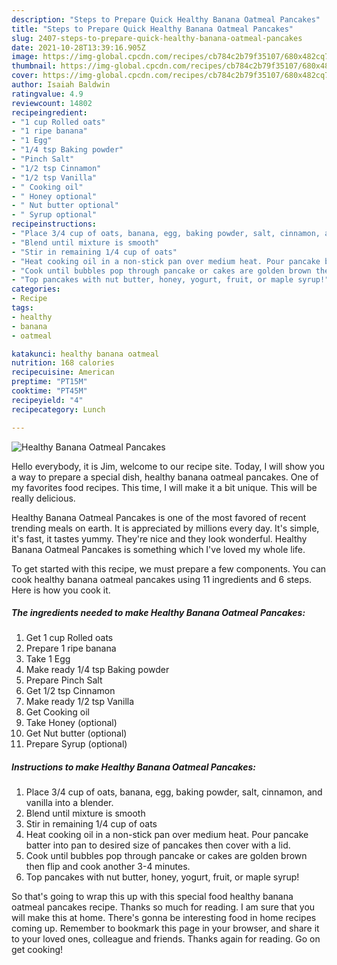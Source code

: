 ```yaml
---
description: "Steps to Prepare Quick Healthy Banana Oatmeal Pancakes"
title: "Steps to Prepare Quick Healthy Banana Oatmeal Pancakes"
slug: 2407-steps-to-prepare-quick-healthy-banana-oatmeal-pancakes
date: 2021-10-28T13:39:16.905Z
image: https://img-global.cpcdn.com/recipes/cb784c2b79f35107/680x482cq70/healthy-banana-oatmeal-pancakes-recipe-main-photo.jpg
thumbnail: https://img-global.cpcdn.com/recipes/cb784c2b79f35107/680x482cq70/healthy-banana-oatmeal-pancakes-recipe-main-photo.jpg
cover: https://img-global.cpcdn.com/recipes/cb784c2b79f35107/680x482cq70/healthy-banana-oatmeal-pancakes-recipe-main-photo.jpg
author: Isaiah Baldwin
ratingvalue: 4.9
reviewcount: 14802
recipeingredient:
- "1 cup Rolled oats"
- "1 ripe banana"
- "1 Egg"
- "1/4 tsp Baking powder"
- "Pinch Salt"
- "1/2 tsp Cinnamon"
- "1/2 tsp Vanilla"
- " Cooking oil"
- " Honey optional"
- " Nut butter optional"
- " Syrup optional"
recipeinstructions:
- "Place 3/4 cup of oats, banana, egg, baking powder, salt, cinnamon, and vanilla into a blender."
- "Blend until mixture is smooth"
- "Stir in remaining 1/4 cup of oats"
- "Heat cooking oil in a non-stick pan over medium heat. Pour pancake batter into pan to desired size of pancakes then cover with a lid."
- "Cook until bubbles pop through pancake or cakes are golden brown then flip and cook another 3-4 minutes."
- "Top pancakes with nut butter, honey, yogurt, fruit, or maple syrup!"
categories:
- Recipe
tags:
- healthy
- banana
- oatmeal

katakunci: healthy banana oatmeal 
nutrition: 168 calories
recipecuisine: American
preptime: "PT15M"
cooktime: "PT45M"
recipeyield: "4"
recipecategory: Lunch

---
```



![Healthy Banana Oatmeal Pancakes](https://img-global.cpcdn.com/recipes/cb784c2b79f35107/680x482cq70/healthy-banana-oatmeal-pancakes-recipe-main-photo.jpg)

Hello everybody, it is Jim, welcome to our recipe site. Today, I will show you a way to prepare a special dish, healthy banana oatmeal pancakes. One of my favorites food recipes. This time, I will make it a bit unique. This will be really delicious.

Healthy Banana Oatmeal Pancakes is one of the most favored of recent trending meals on earth. It is appreciated by millions every day. It's simple, it's fast, it tastes yummy. They're nice and they look wonderful. Healthy Banana Oatmeal Pancakes is something which I've loved my whole life.




To get started with this recipe, we must prepare a few components. You can cook healthy banana oatmeal pancakes using 11 ingredients and 6 steps. Here is how you cook it.

<!--inarticleads1-->

##### The ingredients needed to make Healthy Banana Oatmeal Pancakes:

1. Get 1 cup Rolled oats
1. Prepare 1 ripe banana
1. Take 1 Egg
1. Make ready 1/4 tsp Baking powder
1. Prepare Pinch Salt
1. Get 1/2 tsp Cinnamon
1. Make ready 1/2 tsp Vanilla
1. Get  Cooking oil
1. Take  Honey (optional)
1. Get  Nut butter (optional)
1. Prepare  Syrup (optional)




<!--inarticleads2-->

##### Instructions to make Healthy Banana Oatmeal Pancakes:

1. Place 3/4 cup of oats, banana, egg, baking powder, salt, cinnamon, and vanilla into a blender.
1. Blend until mixture is smooth
1. Stir in remaining 1/4 cup of oats
1. Heat cooking oil in a non-stick pan over medium heat. Pour pancake batter into pan to desired size of pancakes then cover with a lid.
1. Cook until bubbles pop through pancake or cakes are golden brown then flip and cook another 3-4 minutes.
1. Top pancakes with nut butter, honey, yogurt, fruit, or maple syrup!




So that's going to wrap this up with this special food healthy banana oatmeal pancakes recipe. Thanks so much for reading. I am sure that you will make this at home. There's gonna be interesting food in home recipes coming up. Remember to bookmark this page in your browser, and share it to your loved ones, colleague and friends. Thanks again for reading. Go on get cooking!
